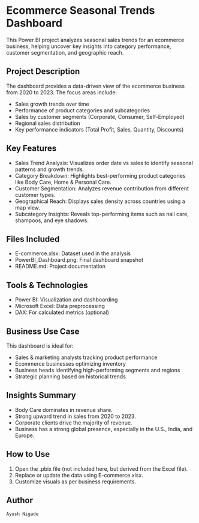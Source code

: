 # Ecommerce Seasonal Trends Dashboard 

This Power BI project analyzes seasonal sales trends for an ecommerce business, helping uncover key insights into category performance, customer segmentation, and geographic reach.



##  Project Description

The dashboard provides a data-driven view of the ecommerce business from 2020 to 2023. The focus areas include:

- Sales growth trends over time
- Performance of product categories and subcategories
- Sales by customer segments (Corporate, Consumer, Self-Employed)
- Regional sales distribution
- Key performance indicators (Total Profit, Sales, Quantity, Discounts)



##  Key Features

-  Sales Trend Analysis: Visualizes order date vs sales to identify seasonal patterns and growth trends.
-  Category Breakdown: Highlights best-performing product categories like Body Care, Home & Personal Care.
-  Customer Segmentation: Analyzes revenue contribution from different customer types.
-  Geographical Reach: Displays sales density across countries using a map view.
-  Subcategory Insights: Reveals top-performing items such as nail care, shampoos, and eye shadows.



##  Files Included

- E-commerce.xlsx: Dataset used in the analysis
- PowerBI_Dashboard.png: Final dashboard snapshot
- README.md: Project documentation



##  Tools & Technologies

- Power BI: Visualization and dashboarding
- Microsoft Excel: Data preprocessing
- DAX: For calculated metrics (optional)



##  Business Use Case

This dashboard is ideal for:
- Sales & marketing analysts tracking product performance
- Ecommerce businesses optimizing inventory
- Business heads identifying high-performing segments and regions
- Strategic planning based on historical trends



##  Insights Summary

-  Body Care dominates in revenue share.
-  Strong upward trend in sales from 2020 to 2023.
-  Corporate clients drive the majority of revenue.
-  Business has a strong global presence, especially in the U.S., India, and Europe.



##  How to Use

1. Open the .pbix file (not included here, but derived from the Excel file).
2. Replace or update the data using E-commerce.xlsx.
3. Customize visuals as per business requirements.



## Author
	Ayush Nigade